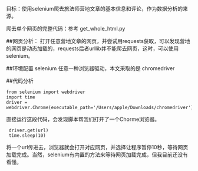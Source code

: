 目标：使用selenium爬去旅法师营地文章的基本信息和评论，作为数据分析的来源。

爬去单个网页的完整代码：参考 get_whole_html.py

##网页分析：
打开任意营地文章的网页，并尝试用requests获取，可以发现营地的网页是动态加载的，requests后者urllib并不能爬去网页，这时，可以使用selenium。

##环境配置
selenium
任意一种浏览器驱动，本文采取的是 chromedriver

##代码分析

    from selenium import webdriver
    import time
    driver = webdriver.Chrome(executable_path='/Users/apple/Downloads/chromedriver')
    
 直接运行这段代码，会发现脚本帮我们打开了一个Chorme浏览器。
 
     driver.get(url)
     time.sleep(10)
     
 将一个url传进去，浏览器就会打开对应网页，并选择让程序暂停10秒，等待网页加载完成。当然，selenium有内置的方法来等待网页加载完成，但我目前还没有看懂。